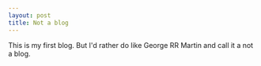 ```yaml
---
layout: post
title: Not a blog
---
```

This is my first blog. But I'd rather do like George RR Martin and call it a not a blog.
